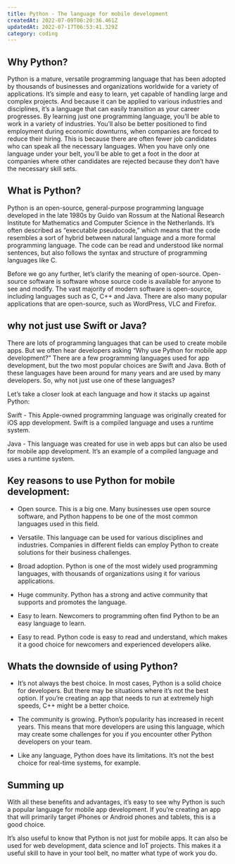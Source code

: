 ```yaml
---
title: Python - The language for mobile development
createdAt: 2022-07-09T06:20:36.461Z
updatedAt: 2022-07-17T06:53:41.329Z
category: coding
---
```


## Why Python?

Python is a mature, versatile programming language that has been adopted by thousands of businesses and organizations worldwide for a variety of applications.
It’s simple and easy to learn, yet capable of handling large and complex projects. And because it can be applied to various industries and disciplines, it’s a language that can easily transition as your career progresses.
By learning just one programming language, you’ll be able to work in a variety of industries. You’ll also be better positioned to find employment during economic downturns, when companies are forced to reduce their hiring.
This is because there are often fewer job candidates who can speak all the necessary languages.
When you have only one language under your belt, you’ll be able to get a foot in the door at companies where other candidates are rejected because they don’t have the necessary skill sets.

## What is Python?

Python is an open-source, general-purpose programming language developed in the late 1980s by Guido van Rossum at the National Research Institute for Mathematics and Computer Science in the Netherlands. It’s often described as “executable pseudocode,” which means that the code resembles a sort of hybrid between natural language and a more formal programming language. The code can be read and understood like normal sentences, but also follows the syntax and structure of programming languages like C.

Before we go any further, let’s clarify the meaning of open-source. Open-source software is software whose source code is available for anyone to see and modify. The vast majority of modern software is open-source, including languages such as C, C++ and Java. There are also many popular applications that are open-source, such as WordPress, VLC and Firefox.

## why not just use Swift or Java?

There are lots of programming languages that can be used to create mobile apps. But we often hear developers asking “Why use Python for mobile app development?” There are a few programming languages used for app development, but the two most popular choices are Swift and Java. Both of these languages have been around for many years and are used by many developers. So, why not just use one of these languages?

Let’s take a closer look at each language and how it stacks up against Python:

Swift - This Apple-owned programming language was originally created for iOS app development. Swift is a compiled language and uses a runtime system.

Java - This language was created for use in web apps but can also be used for mobile app development. It’s an example of a compiled language and uses a runtime system.

## Key reasons to use Python for mobile development:

- Open source. This is a big one. Many businesses use open source software, and Python happens to be one of the most common languages used in this field.

- Versatile. This language can be used for various disciplines and industries. Companies in different fields can employ Python to create solutions for their business challenges.

- Broad adoption. Python is one of the most widely used programming languages, with thousands of organizations using it for various applications.

- Huge community. Python has a strong and active community that supports and promotes the language.

- Easy to learn. Newcomers to programming often find Python to be an easy language to learn.

- Easy to read. Python code is easy to read and understand, which makes it a good choice for newcomers and experienced developers alike.

## Whats the downside of using Python?

- It’s not always the best choice. In most cases, Python is a solid choice for developers. But there may be situations where it’s not the best option. If you’re creating an app that needs to run at extremely high speeds, C++ might be a better choice.

- The community is growing. Python’s popularity has increased in recent years. This means that more developers are using this language, which may create some challenges for you if you encounter other Python developers on your team.

- Like any language, Python does have its limitations. It’s not the best choice for real-time systems, for example.

## Summing up

With all these benefits and advantages, it’s easy to see why Python is such a popular language for mobile app development. If you’re creating an app that will primarily target iPhones or Android phones and tablets, this is a good choice.

It’s also useful to know that Python is not just for mobile apps. It can also be used for web development, data science and IoT projects. This makes it a useful skill to have in your tool belt, no matter what type of work you do.
